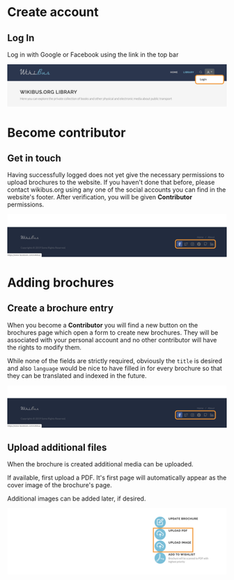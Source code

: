 # Create account

## Log In

Log in with Google or Facebook using the link in the top bar

![during](/images/step-login.png)

# Become contributor

## Get in touch

Having successfully logged does not yet give the necessary permissions to upload brochures to the website. If you haven't done that before, please contact wikibus.org using any one of the social accounts you can find in the website's footer. After verification, you will be given **Contributor** permissions.

![duringMedia](/images/step-social-contact.png)

# Adding brochures

## Create a brochure entry

When you become a **Contributor** you will find a new button on the brochures page which open a form to create new brochures. They will be associated with your personal account and no other contributor will have the rights to modify them.

While none of the fields are strictly required, obviously the `title` is desired and also `language` would be nice to have filled in for every brochure so that they can be translated and indexed in the future.

![duringMedia](/images/step-social-contact.png)

## Upload additional files

When the brochure is created additional media can be uploaded.

If available, first upload a PDF. It's first page will automatically appear as the cover image of the brochure's page.

Additional images can be added later, if desired.

![duringMedia](/images/step-upload.png)
